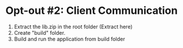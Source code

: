 # Opt-out #2: Client Communication

1. Extract the lib.zip in the root folder (Extract here)
2. Create "build" folder.
3. Build and run the application from build folder
